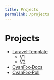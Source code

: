 ```yaml
---
title: Projects
permalink: /projects
---
```


# Projects

- <a href="/docs/laravel-template/v2" wire:navigate>Laravel-Template</a>
    - <a href="/docs/laravel-template/v1" wire:navigate>V1</a>
    - <a href="/docs/laravel-template/v2" wire:navigate>V2</a>
- <a href="/docs/cyanfox-docs" wire:navigate>CyanFox-Docs</a>
- <a href="/docs/cyanfox-poll" wire:navigate>CyanFox-Poll</a>


